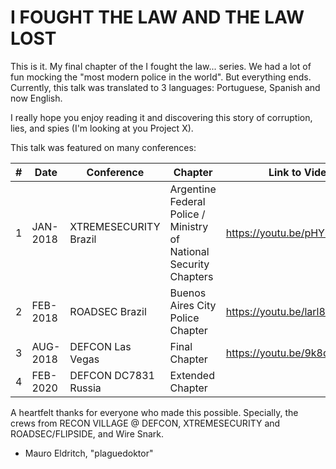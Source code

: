 # I FOUGHT THE LAW AND THE LAW LOST

This is it. My final chapter of the I fought the law... series.
We had a lot of fun mocking the "most modern police in the world".
But everything ends. Currently, this talk was translated to 3 languages:
Portuguese, Spanish and now English.

I really hope you enjoy reading it and discovering this story of corruption, lies, and spies (I'm looking at you Project X).

This talk was featured on many conferences:

|#| Date | Conference | Chapter | Link to Video | Link to Slides |
|---|---|---|---|---|---|
|1| JAN-2018 | XTREMESECURITY Brazil | Argentine Federal Police / Ministry of National Security Chapters | https://youtu.be/pHYb2NRDojw | https://drive.google.com/open?id=1WEZV7sB07QmjHluSlX4lYbdipel4uJ34pMwpxQ6CvA0 |
|2| FEB-2018 | ROADSEC Brazil | Buenos Aires City Police Chapter | https://youtu.be/larl83PcPKk | https://drive.google.com/open?id=1vTlBefmem4ctRDjCSpYmiP_Fk28qilUA9EQ18jz-RQ0 |
|3| AUG-2018 | DEFCON Las Vegas | Final Chapter | https://youtu.be/9k8qmH1lVrg |https://docs.google.com/presentation/d/1m84qNUtl1aQjWEdS8ImYcDWqQFCiJ6IHs4Kjb5-F1nY/edit?usp=sharing |
|4| FEB-2020 | DEFCON DC7831 Russia | Extended Chapter | | https://docs.google.com/presentation/d/16j15J9hVqGGGLPsPHOhnxrjEKqOt9rkidFo_ivtS_-c/edit?usp=sharing |

A heartfelt thanks for everyone who made this possible.
Specially, the crews from RECON VILLAGE @ DEFCON, XTREMESECURITY and ROADSEC/FLIPSIDE, and Wire Snark.

- Mauro Eldritch, "plaguedoktor"
